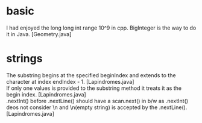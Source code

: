 # basic
I had enjoyed the long long int range 10^9 in cpp. BigInteger is the way to do it in Java. [Geometry.java] <br />
# strings
The substring begins at the specified beginIndex and extends to the character at index endIndex - 1. [Lapindromes.java] <br />
If only one values is provided to the substring method it treats it as the begin index. [Lapindromes.java] <br />
.nextInt() before .nextLine() should have a scan.next() in b/w as .nextInt() deos not consider \n and \n(empty string) is accepted by the .nextLine(). [Lapindromes.java] <br />
